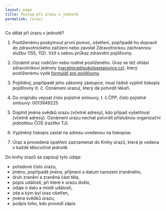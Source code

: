 ```yaml
---
layout: page
title: Postup při úrazu v jednotě
permalink: /uraz/
---
```


Co dělat při úrazu v jednotě?
 
1. Postiženému poskytnout první pomoc, ošetření, popřípadě ho dopravit do zdravotnického zařízení nebo zavolat Zdravotnickou záchrannou službu (155, 112). Vzít s sebou průkaz zdravotní pojišťovny.

2. Oznámit úraz rodičům nebo rodině postiženého. Úraz se též ohlásí zdravotníkovi jednoty (nacelnice@sokolsestajovice.cz), který postiženému vydá [formulář pro pojišťovnu](http://www.sokol.cz/sokol/zdk/files/Formular_-_oznameni_urazu.pdf)
 
3. Pojištěný, popřípadě jeho zákonný zástupce, musí řádně vyplnit tiskopis pojišťovny (t. č. Oznámení úrazu), který dá potvrdit lékaři.

4. Do originálu vepsat číslo pojistné smlouvy, t. č.ČPP, číslo pojistné smlouvy: 0013949225

5. Doplnit jména svědků úrazu (včetně adresy), kdo případ vyšetřoval (včetně adresy). Oznámení úrazu nechat potvrdit příslušnou organizační jednotkou ČOS (razítko TJ).

6. Vyplněný tiskopis zaslat na adresu uvedenou na tiskopise.

7. Úraz a provedená opatření zaznamenat do Knihy úrazů, která je vedena v každé tělocvičné jednotě.
 
Do knihy úrazů se zapisují tyto údaje:

* pořadové číslo úrazu,
* jméno, popřípadě jména, příjmení a datum narození zraněného,
* druh zranění a zraněná část těla,
* popis události, při které k úrazu došlo,
* údaje o datu a místě události,
* zda a kým byl úraz ošetřen,
* jména svědků úrazu,
* podpis toho, kdo provedl zápis 
